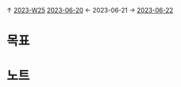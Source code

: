 
↑ [2023-W25](2023-W25.md)
[2023-06-20](2023-06-20.md) ← 2023-06-21 → [2023-06-22](2023-06-22.md)


# 목표



# 노트




